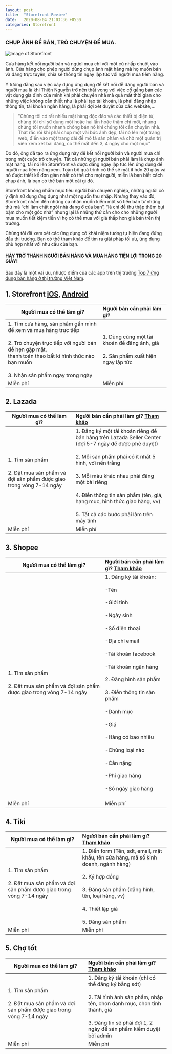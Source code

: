 ```yaml
---
layout: post
title:  "Storefront Review"
date:   2020-08-04 21:03:36 +0530
categories: Storefront
---
```

### CHỤP ẢNH ĐỂ BÁN, TRÒ CHUYỆN ĐỂ MUA.

![Image of Storefront](https://firebasestorage.googleapis.com/v0/b/garagesale-82fb5.appspot.com/o/userguide%2FFeatureGraphic_1_64.jpg?alt=media&token=69d8b965-7ee0-4dc4-831f-7fa61ba4f40c)

Cửa hàng kết nối người bán và người mua chỉ với một cú nhấp chuột vào ảnh. Cửa hàng cho phép người dùng chụp ảnh mặt hàng mà họ muốn bán và đăng trực tuyến, chia sẻ thông tin ngay lập tức với người mua tiềm năng.

Ý tưởng đằng sau việc xây dựng ứng dụng để kết nối dễ dàng người bán và người mua là khi Thiện Nguyễn trở nên thất vọng với việc cố gắng bán các vật dụng gia đình của mình khi phải chuyển nhà mà quá mất thời gian cho những việc không cần thiết như là phải tạo tài khoản, là phải đăng nhập thông tin, tài khoản ngân hàng, là phải đợi xét duyệt của các website,…

> "Chúng tôi có rất nhiều mặt hàng độc đáo và các thiết bị điện tử, chúng tôi chỉ sử dụng một hoặc hai lần hoặc thậm chí mới, nhưng chúng tôi muốn nhanh chóng bán nó khi chúng tôi cần chuyển nhà. Thật rắc rối khi phải chụp một vài bức ảnh đẹp, tải nó lên một trang web, điền vào một trang dài để mô tả sản phẩm và chờ một quản trị viên xem xét bài đăng, có thể mất đến 3, 4 ngày cho một mục"

Do đó, ông đã tạo ra ứng dụng này để kết nối người bán và người mua chỉ trong một cuộc trò chuyện. Tất cả những gì người bán phải làm là chụp ảnh mặt hàng, tải nó lên Storefront và được đăng ngay lập tức lên ứng dụng để người mua tiềm năng xem. Toàn bộ quá trình có thể sẽ mất ít hơn 20 giây và nó được thiết kế đơn giản nhất có thể cho mọi người, miễn là bạn biết cách chụp ảnh, là bạn có thể bán một cái gì đó.

Storefront không nhắm mục tiêu người bán chuyên nghiệp, những người có ý định sử dụng ứng dụng như một nguồn thu nhập. Nhưng thay vào đó, Storefront nhắm đến những cá nhân muốn kiếm một số tiền bán từ những thứ mà “chỉ làm chật ngôi nhà đang ở của bạn”, “là chỉ để thu thập thêm bụi bặm cho một góc nhà” nhưng lại là những thứ cần cho cho những người mua muốn tiết kiệm tiền vì họ có thể mua với giá thấp hơn giá bán trên thị trường.

Chúng tôi đã xem xét các ứng dụng có khái niệm tương tự hiện đang đứng đầu thị trường. Bạn có thể tham khảo để tìm ra giải pháp tối ưu, ứng dụng phù hợp nhất với nhu cầu của bạn.

#### HÃY TRỞ THÀNH NGƯỜI BÁN HÀNG VÀ MUA HÀNG TIỆN LỢI TRONG 20 GIÂY!

Sau đây là một vài ưu, nhược điểm của các app trên thị trường [Top 7 ứng dụng bán hàng ở thị trường Việt Nam][top-7].

## 1. Storefront [iOS][ios], [Android][android]

| Người mua có thể làm gì?        | Người bán cần phải làm gì?          |
| ------------------------------- |:------------------------------------|
| 1. Tìm cửa hàng, sản phẩm gần mình để xem và mua hàng trực tiếp<br><br>2. Trò chuyện trực tiếp với người bán để hẹn gặp mặt,<br>thanh toán theo bất kì hình thức nào bạn muốn<br><br>3. Nhận sản phẩm ngay trong ngày | 1. Dùng cùng một tài khoản để đăng ảnh, giá<br><br>2. Sản phẩm xuất hiện ngay lập tức|
| Miễn phí      | Miễn phí      |


## 2. Lazada

| Người mua có thể làm gì?        | Người bán cần phải làm gì? [Tham khảo][lazada] |
| ------------------------------- |:-----------------------------------------------|
| 1. Tìm sản phẩm<br><br>2. Đặt mua sản phẩm và đợi sản phẩm được giao trong vòng 7-14 ngày <br><br>| 1. Đăng ký một tài khoản riêng để bán hàng trên Lazada Seller Center (đợi 5-7 ngày để được phê duyệt)<br><br>2. Mỗi sản phẩm phải có ít nhất 5 hình, với nền trắng<br><br>3. Mỗi màu khác nhau phải đăng một bài riêng<br><br>4. Điền thông tin sản phẩm (tên, giá, hạng mục, hình thức giao hàng, vv)<br><br>5. Tất cả các bước phải làm trên máy tính|
| Miễn phí      | Miễn phí      |

## 3. Shopee

| Người mua có thể làm gì?        | Người bán cần phải làm gì? [Tham khảo][shopee] |
| ------------------------------- |:-----------------------------------------------|
| 1. Tìm sản phẩm<br><br>2. Đặt mua sản phẩm và đợi sản phẩm được giao trong vòng 7-14 ngày <br><br>| 1. Đăng ký tài khoản:<br><br>-Tên <br><br>-Giới tính<br><br>-Ngày sinh<br><br>-Số điện thoại<br><br>-Địa chỉ email<br><br>-Tài khoản facebook<br><br>-Tài khoản ngân hàng<br><br>2. Đăng hình sản phẩm<br><br>3. Điền thông tin sản phẩm<br><br>-Danh mục<br><br>-Giá<br><br>-Hàng có bao nhiêu<br><br>-Chủng loại nào<br><br>-Cân nặng<br><br>-Phí giao hàng<br><br>-Số ngày giao hàng<br><br>|
| Miễn phí      | Miễn phí      |

## 4. Tiki

| Người mua có thể làm gì?        | Người bán cần phải làm gì? [Tham khảo][tiki] |
| ------------------------------- |:-----------------------------------------------|
| 1. Tìm sản phẩm<br><br>2. Đặt mua sản phẩm và đợi sản phẩm được giao trong vòng 7-14 ngày <br><br>| 1. Điền form (Tên, sdt, email, mật khẩu, tên cửa hàng, mã số kinh doanh, ngành hàng)<br><br>2. Ký hợp đồng<br><br>3. Đăng sản phẩm (đăng hình, tên, loại hàng, vv)<br><br>4. Thiết lập giá<br><br>5. Đăng sản phẩm|
| Miễn phí      | Miễn phí      |

## 5. Chợ tốt

| Người mua có thể làm gì?        | Người bán cần phải làm gì? [Tham khảo][cho-tot] |
| ------------------------------- |:-----------------------------------------------|
| 1. Tìm sản phẩm<br><br>2. Đặt mua sản phẩm và đợi sản phẩm được giao trong vòng 7-14 ngày <br><br>| 1. Đăng ký tài khoản (chỉ có thể đăng ký bằng sdt)<br><br>2. Tải hình ảnh sản phẩm, nhập tên, chọn danh mục, chọn tỉnh thành, giá<br><br>3. Đăng tin sẽ phải đợi 1, 2 ngày để sản phẩm kiểm duyệt bởi admin|
| Miễn phí      | Miễn phí      |




[top-7]: https://blog.puziness.com/diem-danh-top-7-app-ban-hang-online-hang-dau-viet-nam/
[lazada]: https://www.sapo.vn/blog/chi-tiet-cach-dang-ky-tai-khoa%CC%89n-mo%CC%89-gian-hang-tren-lazada/
[shopee]: https://chanhtuoi.com/cach-ban-hang-tren-shopee-p1250.html
[tiki]: https://tiki.vn/ban-hang-cung-tiki/cac-buoc-dang-ky
[cho-tot]: https://trogiup.chotot.com/nguoi-ban/cac-buoc-rao-ban-mot-mon-hang/
[ios]: https://apps.apple.com/app/apple-store/id1523431479
[android]: https://play.google.com/store/apps/details?id=com.itchybumr.garagesale&hl=vi


